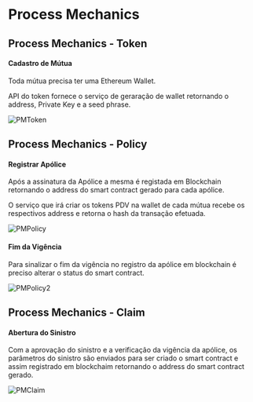 # Process Mechanics

## Process Mechanics - Token

#### Cadastro de Mútua

Toda mútua precisa ter uma Ethereum Wallet. 

API do token fornece o serviço de geraração de wallet retornando o address, Private Key e a seed phrase.

![PMToken](/img/must-secure/PMToken.png)


## Process Mechanics - Policy

#### Registrar Apólice

Após a assinatura da Apólice a mesma é registada em Blockchain retornando o address do smart contract gerado para cada apólice.

O serviço que irá criar os tokens PDV na wallet de cada mútua recebe os respectivos address e retorna o hash da transação efetuada.

![PMPolicy](/img/must-secure/PMPolicy.png)


#### Fim da Vigência

Para sinalizar o fim da vigência no registro da apólice em blockchain é preciso alterar o status do smart contract.

![PMPolicy2](/img/must-secure/PMPolicy2.png)


## Process Mechanics - Claim

#### Abertura do Sinistro

Com a aprovação do sinistro e a verificação da vigência da apólice, os parâmetros do sinistro são enviados para ser criado o smart contract e assim registrado em blockchaim retornando o address do smart contract gerado.

![PMClaim](/img/must-secure/PMClaim.png)

